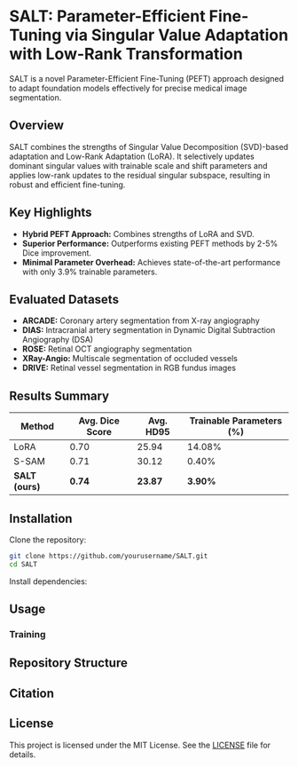 # SALT: Parameter-Efficient Fine-Tuning via Singular Value Adaptation with Low-Rank Transformation

SALT is a novel Parameter-Efficient Fine-Tuning (PEFT) approach designed to adapt foundation models effectively for precise medical image segmentation.

## Overview
SALT combines the strengths of Singular Value Decomposition (SVD)-based adaptation and Low-Rank Adaptation (LoRA). It selectively updates dominant singular values with trainable scale and shift parameters and applies low-rank updates to the residual singular subspace, resulting in robust and efficient fine-tuning.

## Key Highlights
- **Hybrid PEFT Approach:** Combines strengths of LoRA and SVD.
- **Superior Performance:** Outperforms existing PEFT methods by 2-5% Dice improvement.
- **Minimal Parameter Overhead:** Achieves state-of-the-art performance with only 3.9% trainable parameters.

## Evaluated Datasets
- **ARCADE:** Coronary artery segmentation from X-ray angiography
- **DIAS:** Intracranial artery segmentation in Dynamic Digital Subtraction Angiography (DSA)
- **ROSE:** Retinal OCT angiography segmentation
- **XRay-Angio:** Multiscale segmentation of occluded vessels
- **DRIVE:** Retinal vessel segmentation in RGB fundus images

## Results Summary

| Method | Avg. Dice Score | Avg. HD95 | Trainable Parameters (%) |
|--------|-----------------|-------------|--------------------------|
| LoRA   | 0.70            | 25.94       | 14.08%                  |
| S-SAM  | 0.71            | 30.12       | 0.40%                    |
| **SALT (ours)** | **0.74**    | **23.87**   | **3.90%**              |

## Installation

Clone the repository:
```bash
git clone https://github.com/yourusername/SALT.git
cd SALT
```

Install dependencies:



## Usage

### Training



## Repository Structure



## Citation


## License
This project is licensed under the MIT License. See the [LICENSE](LICENSE) file for details.


